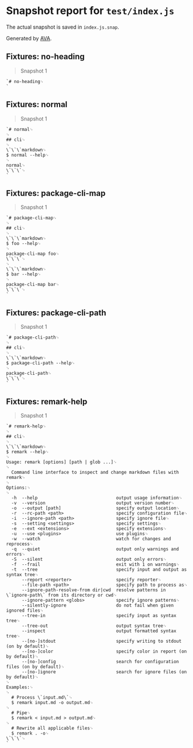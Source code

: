 # Snapshot report for `test/index.js`

The actual snapshot is saved in `index.js.snap`.

Generated by [AVA](https://avajs.dev).

## Fixtures: no-heading

> Snapshot 1

    `# no-heading␊
    `

## Fixtures: normal

> Snapshot 1

    `# normal␊
    ␊
    ## cli␊
    ␊
    \`\`\`markdown␊
    $ normal --help␊
    ␊
    normal␊
    \`\`\`␊
    `

## Fixtures: package-cli-map

> Snapshot 1

    `# package-cli-map␊
    ␊
    ## cli␊
    ␊
    \`\`\`markdown␊
    $ foo --help␊
    ␊
    package-cli-map foo␊
    \`\`\`␊
    ␊
    \`\`\`markdown␊
    $ bar --help␊
    ␊
    package-cli-map bar␊
    \`\`\`␊
    `

## Fixtures: package-cli-path

> Snapshot 1

    `# package-cli-path␊
    ␊
    ## cli␊
    ␊
    \`\`\`markdown␊
    $ package-cli-path --help␊
    ␊
    package-cli-path␊
    \`\`\`␊
    `

## Fixtures: remark-help

> Snapshot 1

    `# remark-help␊
    ␊
    ## cli␊
    ␊
    \`\`\`markdown␊
    $ remark --help␊
    ␊
    Usage: remark [options] [path | glob ...]␊
    ␊
      Command line interface to inspect and change markdown files with remark␊
    ␊
    Options:␊
    ␊
      -h  --help                              output usage information␊
      -v  --version                           output version number␊
      -o  --output [path]                     specify output location␊
      -r  --rc-path <path>                    specify configuration file␊
      -i  --ignore-path <path>                specify ignore file␊
      -s  --setting <settings>                specify settings␊
      -e  --ext <extensions>                  specify extensions␊
      -u  --use <plugins>                     use plugins␊
      -w  --watch                             watch for changes and reprocess␊
      -q  --quiet                             output only warnings and errors␊
      -S  --silent                            output only errors␊
      -f  --frail                             exit with 1 on warnings␊
      -t  --tree                              specify input and output as syntax tree␊
          --report <reporter>                 specify reporter␊
          --file-path <path>                  specify path to process as␊
          --ignore-path-resolve-from dir|cwd  resolve patterns in \`ignore-path\` from its directory or cwd␊
          --ignore-pattern <globs>            specify ignore patterns␊
          --silently-ignore                   do not fail when given ignored files␊
          --tree-in                           specify input as syntax tree␊
          --tree-out                          output syntax tree␊
          --inspect                           output formatted syntax tree␊
          --[no-]stdout                       specify writing to stdout (on by default)␊
          --[no-]color                        specify color in report (on by default)␊
          --[no-]config                       search for configuration files (on by default)␊
          --[no-]ignore                       search for ignore files (on by default)␊
    ␊
    Examples:␊
    ␊
      # Process \`input.md\`␊
      $ remark input.md -o output.md␊
    ␊
      # Pipe␊
      $ remark < input.md > output.md␊
    ␊
      # Rewrite all applicable files␊
      $ remark . -o␊
    \`\`\`␊
    `
